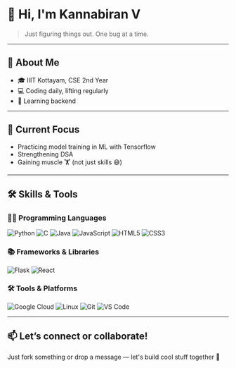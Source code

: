 # 👋 Hi, I'm Kannabiran V

> Just figuring things out. One bug at a time.

---

## 🏫 About Me
- 🎓 IIIT Kottayam, CSE 2nd Year  
- 💻 Coding daily, lifting regularly  
- 🚀 Learning backend 

---

## 🧠 Current Focus
- Practicing model training in ML with Tensorflow
- Strengthening DSA  
- Gaining muscle 🏋 (not just skills 😅)

---

## 🛠 Skills & Tools

### 👨‍💻 Programming Languages  
![Python](https://img.shields.io/badge/Python-3776AB?style=for-the-badge&logo=python&logoColor=white)  ![C](https://img.shields.io/badge/C-00599C?style=for-the-badge&logo=c&logoColor=white)  ![Java](https://img.shields.io/badge/Java-ED8B00?style=for-the-badge&logo=openjdk&logoColor=white)  ![JavaScript](https://img.shields.io/badge/JavaScript-F7DF1E?style=for-the-badge&logo=javascript&logoColor=black)  ![HTML5](https://img.shields.io/badge/HTML5-E34F26?style=for-the-badge&logo=html5&logoColor=white)  ![CSS3](https://img.shields.io/badge/CSS3-1572B6?style=for-the-badge&logo=css3&logoColor=white) 

### 📚 Frameworks & Libraries  
![Flask](https://img.shields.io/badge/Flask-000000?style=for-the-badge&logo=flask&logoColor=white)  ![React](https://img.shields.io/badge/React-20232A?style=for-the-badge&logo=react&logoColor=61DAFB)  

### 🛠 Tools & Platforms  
![Google Cloud](https://img.shields.io/badge/Google%20Cloud-4285F4?style=for-the-badge&logo=googlecloud&logoColor=white)  ![Linux](https://img.shields.io/badge/Linux-FCC624?style=for-the-badge&logo=linux&logoColor=black)  ![Git](https://img.shields.io/badge/Git-F05032?style=for-the-badge&logo=git&logoColor=white)  ![VS Code](https://img.shields.io/badge/VS%20Code-007ACC?style=for-the-badge&logo=visualstudiocode&logoColor=white)

---

## 📫 Let’s connect or collaborate!
Just fork something or drop a message — let's build cool stuff together 🚀
